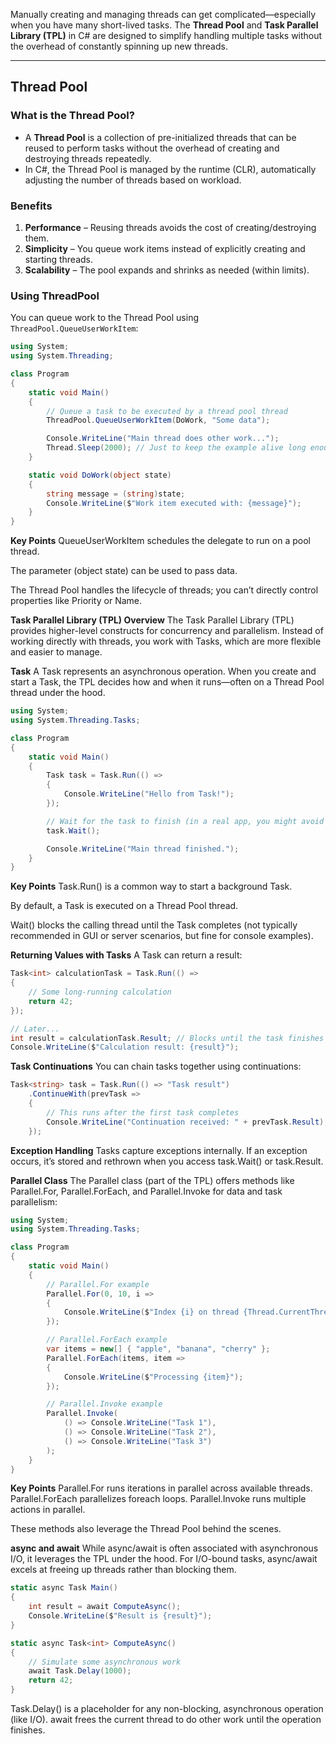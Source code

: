 Manually creating and managing threads can get complicated—especially when you have many short-lived tasks. The **Thread Pool** and **Task Parallel Library (TPL)** in C# are designed to simplify handling multiple tasks without the overhead of constantly spinning up new threads.

---

## Thread Pool

### What is the Thread Pool?
- A **Thread Pool** is a collection of pre-initialized threads that can be reused to perform tasks without the overhead of creating and destroying threads repeatedly.
- In C#, the Thread Pool is managed by the runtime (CLR), automatically adjusting the number of threads based on workload.

### Benefits
1. **Performance** – Reusing threads avoids the cost of creating/destroying them.  
2. **Simplicity** – You queue work items instead of explicitly creating and starting threads.  
3. **Scalability** – The pool expands and shrinks as needed (within limits).

### Using ThreadPool
You can queue work to the Thread Pool using `ThreadPool.QueueUserWorkItem`:

```csharp
using System;
using System.Threading;

class Program
{
    static void Main()
    {
        // Queue a task to be executed by a thread pool thread
        ThreadPool.QueueUserWorkItem(DoWork, "Some data");

        Console.WriteLine("Main thread does other work...");
        Thread.Sleep(2000); // Just to keep the example alive long enough
    }

    static void DoWork(object state)
    {
        string message = (string)state;
        Console.WriteLine($"Work item executed with: {message}");
    }
}
```

**Key Points**
QueueUserWorkItem schedules the delegate to run on a pool thread.

The parameter (object state) can be used to pass data.

The Thread Pool handles the lifecycle of threads; you can’t directly control properties like Priority or Name.

**Task Parallel Library (TPL)
Overview**
The Task Parallel Library (TPL) provides higher-level constructs for concurrency and parallelism. Instead of working directly with threads, you work with Tasks, which are more flexible and easier to manage.

**Task**
A Task represents an asynchronous operation. When you create and start a Task, the TPL decides how and when it runs—often on a Thread Pool thread under the hood.

```csharp
using System;
using System.Threading.Tasks;

class Program
{
    static void Main()
    {
        Task task = Task.Run(() =>
        {
            Console.WriteLine("Hello from Task!");
        });

        // Wait for the task to finish (in a real app, you might avoid blocking like this)
        task.Wait();

        Console.WriteLine("Main thread finished.");
    }
}
```

**Key Points**
Task.Run() is a common way to start a background Task.

By default, a Task is executed on a Thread Pool thread.

Wait() blocks the calling thread until the Task completes (not typically recommended in GUI or server scenarios, but fine for console examples).

**Returning Values with Tasks**
A Task<TResult> can return a result:

```csharp
Task<int> calculationTask = Task.Run(() =>
{
    // Some long-running calculation
    return 42;
});

// Later...
int result = calculationTask.Result; // Blocks until the task finishes
Console.WriteLine($"Calculation result: {result}");
```
**Task Continuations**
You can chain tasks together using continuations:

```csharp
Task<string> task = Task.Run(() => "Task result")
    .ContinueWith(prevTask => 
    {
        // This runs after the first task completes
        Console.WriteLine("Continuation received: " + prevTask.Result);
    });
```
**Exception Handling**
Tasks capture exceptions internally. If an exception occurs, it’s stored and rethrown when you access task.Wait() or task.Result.

**Parallel Class**
The Parallel class (part of the TPL) offers methods like Parallel.For, Parallel.ForEach, and Parallel.Invoke for data and task parallelism:

```csharp
using System;
using System.Threading.Tasks;

class Program
{
    static void Main()
    {
        // Parallel.For example
        Parallel.For(0, 10, i =>
        {
            Console.WriteLine($"Index {i} on thread {Thread.CurrentThread.ManagedThreadId}");
        });

        // Parallel.ForEach example
        var items = new[] { "apple", "banana", "cherry" };
        Parallel.ForEach(items, item =>
        {
            Console.WriteLine($"Processing {item}");
        });

        // Parallel.Invoke example
        Parallel.Invoke(
            () => Console.WriteLine("Task 1"),
            () => Console.WriteLine("Task 2"),
            () => Console.WriteLine("Task 3")
        );
    }
}
```
**Key Points**
Parallel.For runs iterations in parallel across available threads.
Parallel.ForEach parallelizes foreach loops.
Parallel.Invoke runs multiple actions in parallel.

These methods also leverage the Thread Pool behind the scenes.

**async and await**
While async/await is often associated with asynchronous I/O, it leverages the TPL under the hood. For I/O-bound tasks, async/await excels at freeing up threads rather than blocking them.

```csharp
static async Task Main()
{
    int result = await ComputeAsync();
    Console.WriteLine($"Result is {result}");
}

static async Task<int> ComputeAsync()
{
    // Simulate some asynchronous work
    await Task.Delay(1000);  
    return 42;
}
```
Task.Delay() is a placeholder for any non-blocking, asynchronous operation (like I/O).
await frees the current thread to do other work until the operation finishes.